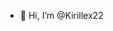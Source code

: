 - 👋 Hi, I’m @Kirillex22
<!---
Kirillex22/Kirillex22 is a ✨ special ✨ repository because its `README.md` (this file) appears on your GitHub profile.
You can click the Preview link to take a look at your changes.
--->
